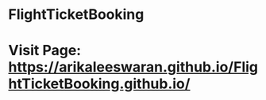 # FlightTicketBooking
# Visit Page: https://arikaleeswaran.github.io/FlightTicketBooking.github.io/
